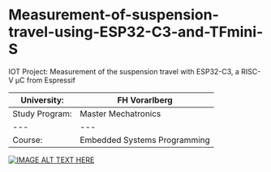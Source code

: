 # Measurement-of-suspension-travel-using-ESP32-C3-and-TFmini-S
IOT Project: Measurement of the suspension travel with ESP32-C3, a RISC-V µC from Espressif

University: | FH Vorarlberg
--- | --- 
Study Program: | Master Mechatronics
--- | ---
Course: | Embedded Systems Programming


[![IMAGE ALT TEXT HERE](https://img.youtube.com/vi/sVWrn2VmOQg/0.jpg)](https://www.youtube.com/watch?v=sVWrn2VmOQg)
